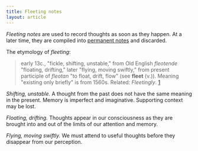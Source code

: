 ```yaml
---
title: Fleeting notes
layout: article
---
```


_Fleeting notes_ are used to record thoughts as soon as they happen. At a later time, they are compiled into [permanent notes](./3-permanent-notes.md) and discarded.

The etymology of _fleeting_:

> early 13c., "fickle, shifting, unstable," from Old English _fleotende_ "floating, drifting," later "flying, moving swiftly," from present participle of _fleotan_ "to float, drift, flow" (see **fleet** (v.)). Meaning "existing only briefly" is from 1560s. Related: _Fleetingly_. [1]

_Shifting, unstable._ A thought from the past does not have the same meaning in the present. Memory is imperfect and imaginative. Supporting context may be lost.

_Floating, drifting._ Thoughts appear in our consciousness as they are brought into and out of the limits of our attention and memory.

_Flying, moving swiftly._ We must attend to useful thoughts before they disappear from our perception.

[1]: https://www.etymonline.com/word/fleeting "fleeting (adj.)"